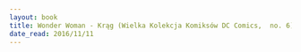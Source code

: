 ```yaml
---
layout: book
title: Wonder Woman - Krąg (Wielka Kolekcja Komiksów DC Comics,  no. 6)
date_read: 2016/11/11
---
```

